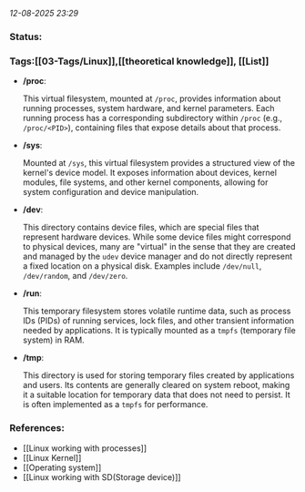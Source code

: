 *12-08-2025 23:29*

### Status: 
  


### Tags:[[03-Tags/Linux]],[[theoretical knowledge]], [[List]]



-  **/proc**:
    
    This virtual filesystem, mounted at `/proc`, provides information about running processes, system hardware, and kernel parameters. Each running process has a corresponding subdirectory within `/proc` (e.g., `/proc/<PID>`), containing files that expose details about that process.
    
- **/sys**:
    
    Mounted at `/sys`, this virtual filesystem provides a structured view of the kernel's device model. It exposes information about devices, kernel modules, file systems, and other kernel components, allowing for system configuration and device manipulation.
    
- **/dev**:
    
    This directory contains device files, which are special files that represent hardware devices. While some device files might correspond to physical devices, many are "virtual" in the sense that they are created and managed by the `udev` device manager and do not directly represent a fixed location on a physical disk. Examples include `/dev/null`, `/dev/random`, and `/dev/zero`.
    
- **/run**:
    
    This temporary filesystem stores volatile runtime data, such as process IDs (PIDs) of running services, lock files, and other transient information needed by applications. It is typically mounted as a `tmpfs` (temporary file system) in RAM.
    
- **/tmp**:
    
    This directory is used for storing temporary files created by applications and users. Its contents are generally cleared on system reboot, making it a suitable location for temporary data that does not need to persist. It is often implemented as a `tmpfs` for performance.


### References:

- [[Linux working with processes]]
- [[Linux Kernel]]
- [[Operating system]]
- [[Linux working with SD(Storage device)]]

  